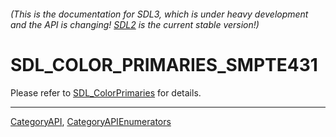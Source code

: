 ###### (This is the documentation for SDL3, which is under heavy development and the API is changing! [SDL2](https://wiki.libsdl.org/SDL2/) is the current stable version!)
# SDL_COLOR_PRIMARIES_SMPTE431

Please refer to [SDL_ColorPrimaries](SDL_ColorPrimaries) for details.

----
[CategoryAPI](CategoryAPI), [CategoryAPIEnumerators](CategoryAPIEnumerators)

